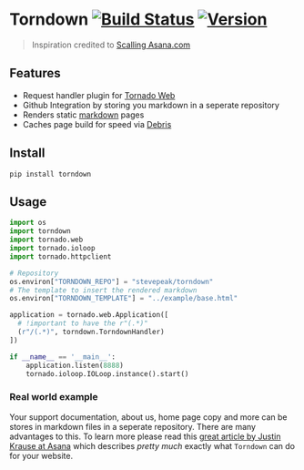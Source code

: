 # Torndown [![Build Status](https://secure.travis-ci.org/stevepeak/torndown.png)](http://travis-ci.org/stevepeak/torndown) [![Version](https://pypip.in/v/torndown/badge.png)](https://github.com/stevepeak/torndown)

> Inspiration credited to [Scalling Asana.com][3]

## Features
- Request handler plugin for [Tornado Web][1]
- Github Integration by storing you markdown in a seperate repository
- Renders static [markdown][2] pages
- Caches page build for speed via [Debris][4]

## Install
`pip install torndown`

## Usage

```python
import os
import torndown
import tornado.web
import tornado.ioloop
import tornado.httpclient

# Repository
os.environ["TORNDOWN_REPO"] = "stevepeak/torndown"
# The template to insert the rendered markdown
os.environ["TORNDOWN_TEMPLATE"] = "../example/base.html"

application = tornado.web.Application([
  # !important to have the r"(.*)"
  (r"/(.*)", torndown.TorndownHandler)
])

if __name__ == '__main__':
    application.listen(8888)
    tornado.ioloop.IOLoop.instance().start()
```


### Real world example

Your support documentation, about us, home page copy and more can be stores in markdown files
in a seperate repository. There are many advantages to this. To learn more please read this
[great article by Justin Krause at Asana][3] which describes *pretty much* exactly what
`Torndown` can do for your website.

[1]: http://www.tornadoweb.org/
[2]: http://daringfireball.net/projects/markdown/
[3]: http://eng.asana.com/2014/02/scaling-asana-com/
[4]: https://github.com/stevepeak/debris
